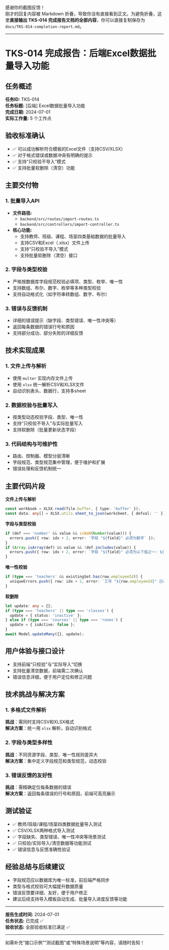 感谢你的截图反馈！  
刚才的回复内容被 Markdown 折叠，导致你没有直接看到正文。为避免折叠，这里**直接输出 TKS-014 完成报告文档的全部内容**，你可以直接复制保存为 `docs/TKS-014-completion-report.md`。

---

# TKS-014 完成报告：后端Excel数据批量导入功能

## 任务概述

**任务ID:** TKS-014  
**任务标题:** [后端] Excel数据批量导入功能  
**完成日期:** 2024-07-01  
**实际工作量:** 5 个工作点  

## 验收标准确认

- ✅ 可以成功解析符合模板的Excel文件（支持CSV/XLSX）
- ✅ 对于格式错误或数据冲突有明确的提示
- ✅ 支持“只校验不导入”模式
- ✅ 支持批量软删除（清空）功能

## 主要交付物

### 1. 批量导入API
- **文件路径:**  
  - `backend/src/routes/import-routes.ts`  
  - `backend/src/controllers/import-controller.ts`
- **核心功能:**  
  - 支持教师、班级、课程、场室四类基础数据的批量导入
  - 支持CSV和Excel（.xlsx）文件上传
  - 支持“只校验不导入”模式
  - 支持批量软删除（清空）接口

### 2. 字段与类型校验
- 严格按数据库字段规范校验必填项、类型、枚举、唯一性
- 支持数组、布尔、数字、枚举等多种类型校验
- 支持自动格式化（如字符串转数组、数字、布尔）

### 3. 错误与反馈机制
- 详细的错误提示（缺字段、类型错误、唯一性冲突等）
- 返回每条数据的错误行号和原因
- 支持部分成功、部分失败的详细反馈

## 技术实现成果

### 1. 文件上传与解析
- 使用 `multer` 实现内存文件上传
- 使用 `xlsx` 统一解析CSV和XLSX文件
- 自动识别表头、数据行，支持多sheet

### 2. 数据校验与批量写入
- 按类型动态校验字段、类型、唯一性
- 支持“只校验不导入”与实际批量写入
- 支持软删除（批量更新状态字段）

### 3. 代码结构与可维护性
- 路由、控制器、模型分层清晰
- 字段规范、类型规范集中管理，便于维护和扩展
- 错误处理和反馈机制统一

## 主要代码片段

**文件上传与解析**
```typescript
const workbook = XLSX.read(file.buffer, { type: 'buffer' });
const data: any[] = XLSX.utils.sheet_to_json(worksheet, { defval: '' });
```

**字段与类型校验**
```typescript
if (def === 'number' && value && isNaN(Number(value))) {
  errors.push({ row: idx + 2, error: `字段 "${field}" 必须为数字` });
}
if (Array.isArray(def) && value && !def.includes(value)) {
  errors.push({ row: idx + 2, error: `字段 "${field}" 必须为以下值之一: ${def.join(', ')}` });
}
```

**唯一性校验**
```typescript
if (type === 'teachers' && existingSet.has(row.employeeId)) {
  uniqueErrors.push({ row: idx + 2, error: `工号 "${row.employeeId}" 已存在，不能重复导入` });
}
```

**软删除**
```typescript
let update: any = {};
if (type === 'teachers' || type === 'classes') {
  update = { status: 'inactive' };
} else if (type === 'courses' || type === 'rooms') {
  update = { isActive: false };
}
await Model.updateMany({}, update);
```

## 用户体验与接口设计

- 支持前端“只校验”与“实际导入”切换
- 支持批量清空数据，前端需二次确认
- 错误信息详细，便于用户定位和修正问题

## 技术挑战与解决方案

### 1. 多格式文件解析
**挑战**：需同时支持CSV和XLSX格式  
**解决方案**：统一用 `xlsx` 解析，自动识别格式

### 2. 字段与类型多样性
**挑战**：不同资源字段、类型、唯一性规则差异大  
**解决方案**：集中定义字段规范和类型规范，动态校验

### 3. 错误反馈的友好性
**挑战**：需精确定位每条数据的错误  
**解决方案**：返回每条错误的行号和原因，前端可高亮展示

## 测试验证

- ✅ 教师/班级/课程/场室四类数据批量导入测试
- ✅ CSV/XLSX两种格式导入测试
- ✅ 字段缺失、类型错误、唯一性冲突等场景测试
- ✅ 只校验/实际导入/清空数据等功能测试
- ✅ 错误信息与反馈准确性验证

## 经验总结与后续建议

- 字段规范应以数据库为唯一标准，前后端严格同步
- 类型与格式校验可大幅提升数据质量
- 错误反馈要详细、友好，便于用户修正
- 建议后续支持导入模板自动生成、批量导入进度反馈等功能

---

**报告生成时间:** 2024-07-01  
**任务状态:** 已完成 ✅  
**验收状态:** 全部验收标准已满足 ✅  

---

如需补充“接口示例”“测试截图”或“特殊场景说明”等内容，请随时告知！